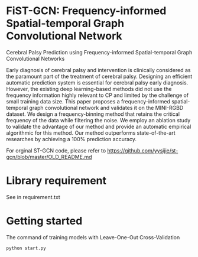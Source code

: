 # FiST-GCN: Frequency-informed Spatial-temporal Graph Convolutional Network
Cerebral Palsy Prediction using Frequency-informed Spatial-temporal Graph Convolutional Networks

Early diagnosis of cerebral palsy and intervention is clinically considered as the paramount part of the treatment of cerebral palsy. Designing an efficient automatic prediction system is essential for cerebral palsy early diagnosis. However, the existing deep learning-based methods did not use the frequency information highly relevant to CP and limited by the challenge of small training data size. This paper proposes a frequency-informed spatial-temporal graph convolutional network and validates it on the MINI-RGBD dataset. We design a frequency-binning method  that retains the critical frequency of the data while filtering the noise. We employ an ablation study to validate the advantage of our method and provide an automatic empirical algorithmic for this method. Our method outperforms state-of-the-art researches by achieving a 100% prediction accuracy.

For orginal ST-GCN code, please refer to https://github.com/yysijie/st-gcn/blob/master/OLD_README.md

# Library requirement
See in requirement.txt

# Getting started

The command of training models with Leave-One-Out Cross-Validation
```
python start.py
```

